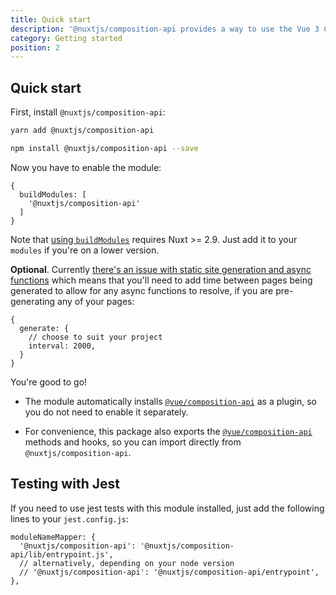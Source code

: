 ```yaml
---
title: Quick start
description: '@nuxtjs/composition-api provides a way to use the Vue 3 Composition API with Nuxt-specific features.'
category: Getting started
position: 2
---
```


## Quick start

First, install `@nuxtjs/composition-api`:

<code-group>
  <code-block label="Yarn" active>

```bash
yarn add @nuxtjs/composition-api
```

  </code-block>
  <code-block label="NPM">

```bash
npm install @nuxtjs/composition-api --save
```

  </code-block>
</code-group>

Now you have to enable the module:

   ```js[nuxt.config.js]
   {
     buildModules: [
       '@nuxtjs/composition-api'
     ]
   }
   ```

   Note that [using `buildModules`](https://nuxtjs.org/api/configuration-modules#-code-buildmodules-code-) requires Nuxt >= 2.9. Just add it to your `modules` if you're on a lower version.

**Optional**. Currently [there's an issue with static site generation and async functions](https://github.com/nuxt-community/composition-api/issues/44) which means that you'll need to add time between pages being generated to allow for any async functions to resolve, if you are pre-generating any of your pages:

  ```js[nuxt.config.js]
  {
    generate: {
      // choose to suit your project
      interval: 2000,
    }
  }
  ```

You're good to go!

<alert type="info">


- The module automatically installs [`@vue/composition-api`](https://github.com/vuejs/composition-api) as a plugin, so you do not need to enable it separately.

- For convenience, this package also exports the [`@vue/composition-api`](https://github.com/vuejs/composition-api) methods and hooks, so you can import directly from `@nuxtjs/composition-api`.

</alert>

## Testing with Jest

If you need to use jest tests with this module installed, just add the following lines to your `jest.config.js`:
```js{}[jest.config.js]
moduleNameMapper: {
  '@nuxtjs/composition-api': '@nuxtjs/composition-api/lib/entrypoint.js',
  // alternatively, depending on your node version
  // '@nuxtjs/composition-api': '@nuxtjs/composition-api/entrypoint',
},
```
